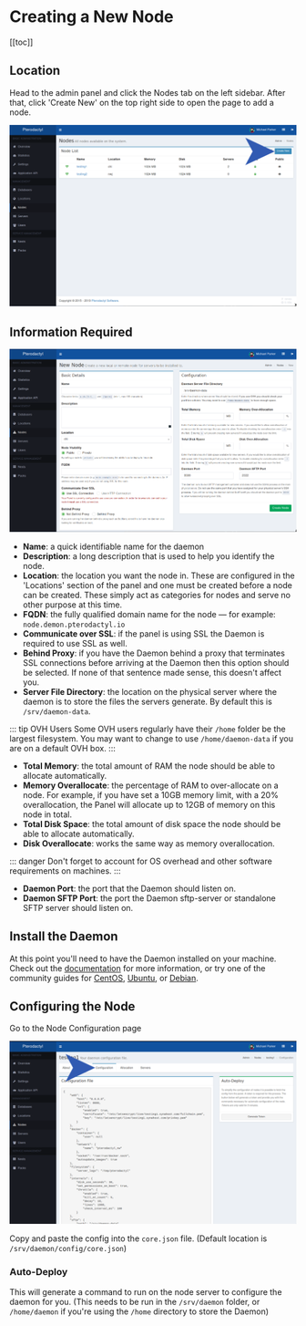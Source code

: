 # Creating a New Node

[[toc]]
 
## Location
Head to the admin panel and click the Nodes tab on the left sidebar. After that, click 'Create New' on the
top right side to open the page to add a node.

![](../../../.vuepress/public/community/config/nodes/pterodactyl_add_node_create_button.png)

## Information Required

![](../../../.vuepress/public/community/config/nodes/pterodactyl_add_node_new_page.png)

* **Name**: a quick identifiable name for the daemon
* **Description**: a long description that is used to help you identify the node.
* **Location**: the location you want the node in. These are configured in the 'Locations' section of the panel and one
must be created before a node can be created. These simply act as categories for nodes and serve no other purpose at
this time.
* **FQDN**: the fully qualified domain name for the node — for example: `node.demon.pterodactyl.io`
* **Communicate over SSL**: if the panel is using SSL the Daemon is required to use SSL as well.
* **Behind Proxy**: if you have the Daemon behind a proxy that terminates SSL connections before arriving at the Daemon
then this option should be selected. If none of that sentence made sense, this doesn't affect you.
* **Server File Directory**: the location on the physical server where the daemon is to store the files the servers
generate. By default this is `/srv/daemon-data`.

::: tip OVH Users
Some OVH users regularly have their `/home` folder be the largest filesystem. You may want to change to use
`/home/daemon-data` if you are on a default OVH box.
:::

* **Total Memory**: the total amount of RAM the node should be able to allocate automatically.
* **Memory Overallocate**: the percentage of RAM to over-allocate on a node. For example, if you have set a 10GB memory
limit, with a 20% overallocation, the Panel will allocate up to 12GB of memory on this node in total.
* **Total Disk Space**: the total amount of disk space the node should be able to allocate automatically.
* **Disk Overallocate**: works the same way as memory overallocation.

::: danger
Don't forget to account for OS overhead and other software requirements on machines.
::: 

* **Daemon Port**: the port that the Daemon should listen on.
* **Daemon SFTP Port**: the port the Daemon sftp-server or standalone SFTP server should listen on.

## Install the Daemon
At this point you'll need to have the Daemon installed on your machine. Check out the [documentation](/wings/installing.html)
for more information, or try one of the community guides for [CentOS](/community/installation-guides/wings/centos7.html),
[Ubuntu](/community/installation-guides/wings/ubuntu1804.html), or [Debian](/community/installation-guides/wings/debian9.html).

## Configuring the Node
Go to the Node Configuration page

![](../../../.vuepress/public/community/config/nodes/pterodactyl_add_node_config.png)

Copy and paste the config into the `core.json` file. (Default location is `/srv/daemon/config/core.json`)

### Auto-Deploy
This will generate a command to run on the node server to configure the daemon for you. (This needs to be run in the  `/srv/daemon` folder, or `/home/daemon` if you're using the `/home` directory to store the Daemon)
